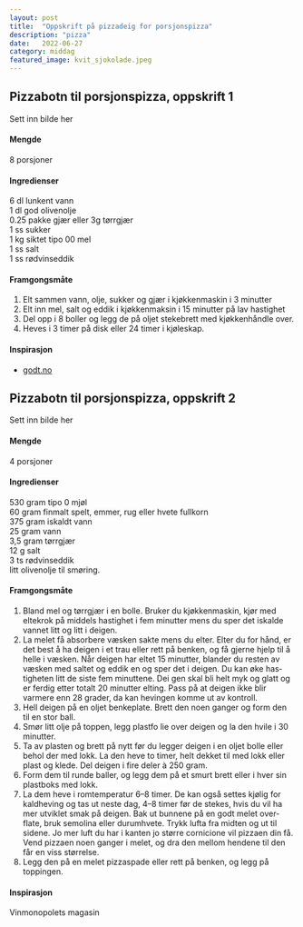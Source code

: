 ```yaml
---
layout: post
title:  "Oppskrift på pizzadeig for porsjonspizza"
description: "pizza"
date:   2022-06-27
category: middag
featured_image: kvit_sjokolade.jpeg
---
```


## Pizzabotn til porsjonspizza, oppskrift 1

Sett inn bilde her

#### Mengde
8 porsjoner

#### Ingredienser

6 dl lunkent vann<br>
1 dl god olivenolje<br>
0.25 pakke gjær eller 3g tørrgjær<br>
1 ss sukker<br>
1 kg siktet tipo 00 mel<br>
1 ss salt<br>
1 ss rødvinseddik<br>

#### Framgongsmåte

1. Elt sammen vann, olje, sukker og gjær i kjøkkenmaskin i 3 minutter
2. Elt inn mel, salt og eddik i kjøkkenmaksin i 15 minutter på lav hastighet
3. Del opp i 8 boller og legg de på oljet stekebrett med kjøkkenhåndle over. 
4. Heves i 3 timer på disk eller 24 timer i kjøleskap.

#### Inspirasjon

- [godt.no](https://www.godt.no/oppskrift/2449/pizzadeig-jan-vardoeens-pizzabunn)


## Pizzabotn til porsjonspizza, oppskrift 2

Sett inn bilde her

#### Mengde
4 porsjoner

#### Ingredienser

530 gram tipo 0 mjøl<br>
60 gram finmalt spelt, emmer, rug eller hvete fullkorn<br>
375 gram iskaldt vann<br>
25 gram vann<br>
3,5 gram tørrgjær<br>
12 g salt<br>
3 ts rødvinseddik<br>
litt olivenolje til smøring.<br>

#### Framgongsmåte

1. Bland mel og tørrgjær i en bolle. Bruker du kjøkkenmaskin, kjør med eltekrok på middels hastighet i fem minutter mens du sper det iskalde vannet litt og litt i dei­gen. 
2. La melet få absorbere væsken sakte mens du elter. Elter du for hånd, er det best å ha deigen i et trau eller rett på ben­ken, og få gjerne hjelp til å helle i væsken. Når deigen har eltet 15 minutter, blander du resten av væsken med saltet og eddik­ en og sper det i deigen. Du kan øke has­tigheten litt de siste fem minuttene. Dei­ gen skal bli helt myk og glatt og er ferdig etter totalt 20 minutter elting.  Pass på at deigen ikke blir varmere enn 28 grader, da kan hevingen komme ut av kontroll.
3. Hell deigen på en oljet benkeplate. Brett den noen ganger og form den til en stor ball. 
4. Smør litt olje på toppen, legg plastfo­ lie over deigen og la den hvile i 30 minutter. 
5. Ta av plasten og brett på nytt før du legger deigen i en oljet bolle eller behol­ der med lokk. La den heve to timer, helt dekket til med lokk eller plast og klede. Del deigen i fire deler à 250 gram. 
6. Form dem til runde baller, og legg dem på et smurt brett eller i hver sin plastboks med lokk. 
7. La dem heve i romtemperatur 6–8 timer. De kan også settes kjølig for kaldheving og tas ut neste dag, 4–8 timer før de stekes, hvis du vil ha mer utviklet smak på deigen. Bak ut bunnene på en godt melet over­ flate, bruk semolina eller durumhvete. Trykk lufta fra midten og ut til sidene. Jo mer luft du har i kanten jo større cornicione vil pizzaen din få. Vend pizzaen noen ganger i melet, og dra den mellom hendene til den får en viss størrelse. 
8. Legg den på en melet pizzaspade eller rett på benken, og legg på toppingen.

#### Inspirasjon
Vinmonopolets magasin